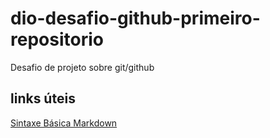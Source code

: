 # dio-desafio-github-primeiro-repositorio
Desafio de projeto sobre git/github

## links úteis
[Sintaxe Básica Markdown](https://www.markdownguide.org/basic-syntax/)
